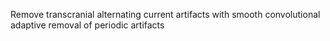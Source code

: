 Remove transcranial alternating current artifacts with smooth convolutional adaptive removal of periodic artifacts